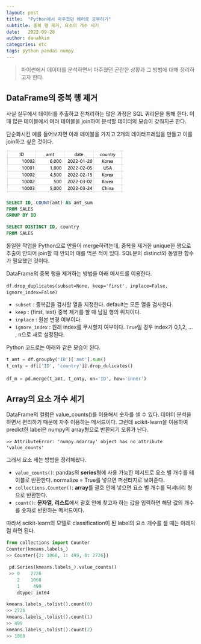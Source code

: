 ```yaml
---
layout: post
title:  "Python에서 마주쳤던 에러로 공부하기"
subtitle: 중복 행 제거, 요소의 개수 세기
date:   2022-09-28
author: danahkim
categories: etc
tags: python pandas numpy
---
```


>  파이썬에서 데이터를 분석하면서 마주쳤던 곤란한 상황과 그 방법에 대해 정리하고자 한다.

## DataFrame의 중복 행 제거

사실 실무에서 데이터를 추출하고 전처리하는 많은 과정은 SQL 쿼리문을 통해 한다. 이 때 많은 테이블에서 여러 테이블을 join하여 분석할 데이터의 모습이 갖춰지곤 한다.

단순화시킨 예를 들어보자면 아래 테이블을 가지고 2개의 데이터프레임을 만들고 이를 join하고 싶은 것이다.

<img src="/assets/images/2022-09-28-python.asset/datatable.png" alt="datatable" style="zoom:50%;" />

```SQL
SELECT ID, COUNT(amt) AS amt_sum
FROM SALES
GROUP BY ID
```

```SQL
SELECT DISTINCT ID, country
FROM SALES
```

동일한 작업을 Python으로 만들어 merge하려는데, 중복을 제거한 unique한 행으로 추출이 안되어 join할 때 안되어 애를 먹은 적이 있다. SQL문의 distinct와 동일한 함수가 필요했던 것이다.

DataFrame의 중복 행을 제거하는 방법을 아래 메서드를 이용한다.

`df.drop_duplicates(subset=None, keep='first', inplace=False, ignore_index=False)`

- `subset` : 중복값을 검사할 열을 지정한다. default는 모든 열을 검사한다.
- `keep` : {first, last} 중복 제거를 할 때 남길 행의 위치이다.
- `inplace` : 원본 변경 여부이다.
- `ignore_index` : 원래 index를 무시할지 여부이다. `True`일 경우 index가 0,1,2, ... , n으로 새로 설정된다.



Python 코드로는 아래와 같은 모습이 된다.

```python
t_amt = df.groupby('ID')['amt'].sum()
t_cnty = df[['ID', 'country']].drop_dulicates()

df_m = pd.merge(t_amt, t_cnty, on='ID', how='inner')
```



## Array의 요소 개수 세기

DataFrame의 컬럼은 value_counts()를 이용해서 숫자를 셀 수 있다. 데이터 분석을 하면서 편리하기 때문에 자주 이용하는 메서드이다. 그런데 scikit-learn을 이용하여 predict한 label은 numpy의 array형으로 반환되기 오류가 난다. 

```
>> AttributeError: 'numpy.ndarray' object has no attribute 'value_counts'
```

그래서 요소 세는 방법을 정리해봤다.

* `value_counts()`: pandas의 **series**형에 사용 가능한 메서드로 요소 별 개수를 테이블로 반환한다.  normalize = True를 넣으면 퍼센티지로 보여준다.
* `collections.Counter()`: **array**를 괄호 안에 넣으면 요소 별 개수를 딕셔너리 형으로 반환한다.
* `count()`: **문자열**, **리스트**에서 괄호 안에 찾고자 하는 값을 입력하면 해당 값의 개수를 숫자로 반환하는 메서드이다.

따라서 scikit-learn의 모델로 classification이 된 label의 요소 개수를 셀 때는 아래처럼 하면 된다.

```python
from collections import Counter
Counter(kmeans.labels_)
>> Counter({2: 1068, 1: 499, 0: 2726})
```

```python
 pd.Series(kmeans.labels_).value_counts()
 >> 0    2726
    2    1068
    1     499
    dtype: int64
```

```python
kmeans.labels_.tolist().count(0)
>> 2726
kmeans.labels_.tolist().count(1)
>> 499
kmeans.labels_.tolist().count(2)
>> 1068
```

